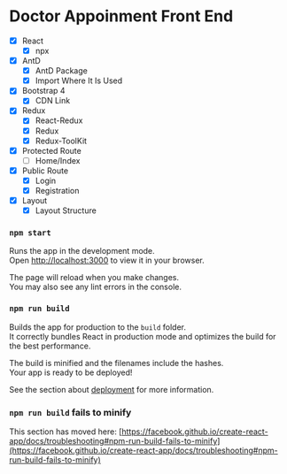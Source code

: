 # Doctor Appoinment Front End

- [x] React
    - [x] npx
- [x] AntD
    - [x] AntD Package
    - [x] Import Where It Is Used
- [x] Bootstrap 4
    - [x] CDN Link
- [x] Redux
    - [x] React-Redux
    - [x] Redux
    - [x] Redux-ToolKit
- [x] Protected Route
    - [ ] Home/Index
- [x] Public Route
    - [x] Login
    - [x] Registration
- [x] Layout
    - [x] Layout Structure

### `npm start`

Runs the app in the development mode.\
Open [http://localhost:3000](http://localhost:3000) to view it in your browser.

The page will reload when you make changes.\
You may also see any lint errors in the console.


### `npm run build`

Builds the app for production to the `build` folder.\
It correctly bundles React in production mode and optimizes the build for the best performance.

The build is minified and the filenames include the hashes.\
Your app is ready to be deployed!

See the section about [deployment](https://facebook.github.io/create-react-app/docs/deployment) for more information.


### `npm run build` fails to minify

This section has moved here: [https://facebook.github.io/create-react-app/docs/troubleshooting#npm-run-build-fails-to-minify](https://facebook.github.io/create-react-app/docs/troubleshooting#npm-run-build-fails-to-minify)
